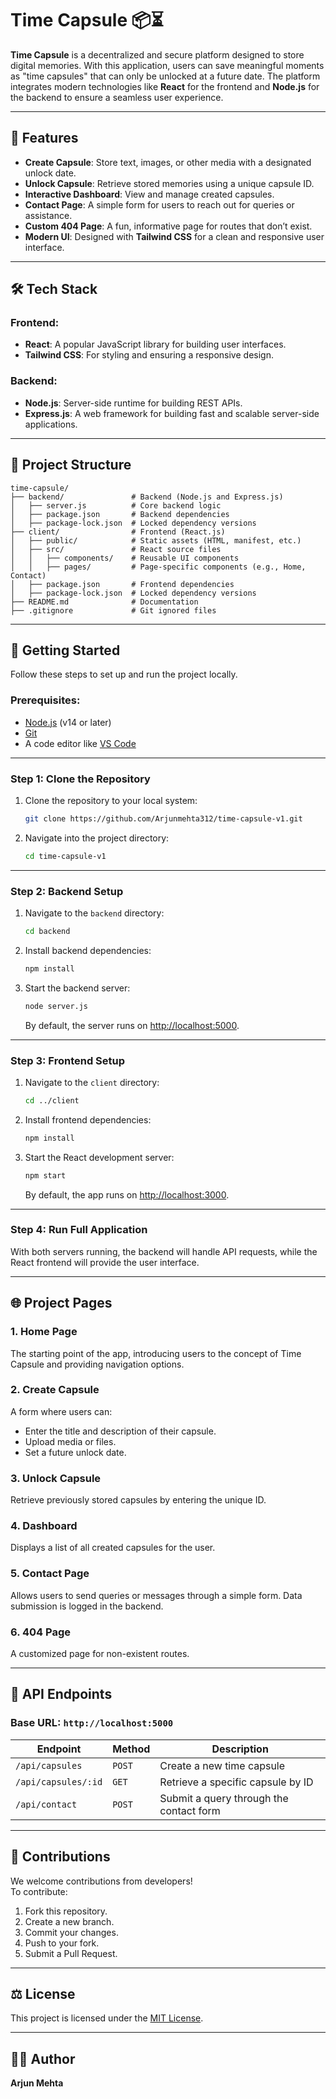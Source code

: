 # Time Capsule 📦⏳  

**Time Capsule** is a decentralized and secure platform designed to store digital memories. With this application, users can save meaningful moments as "time capsules" that can only be unlocked at a future date. The platform integrates modern technologies like **React** for the frontend and **Node.js** for the backend to ensure a seamless user experience.

---

## 🌟 Features

- **Create Capsule**: Store text, images, or other media with a designated unlock date.
- **Unlock Capsule**: Retrieve stored memories using a unique capsule ID.
- **Interactive Dashboard**: View and manage created capsules.
- **Contact Page**: A simple form for users to reach out for queries or assistance.
- **Custom 404 Page**: A fun, informative page for routes that don’t exist.
- **Modern UI**: Designed with **Tailwind CSS** for a clean and responsive user interface.

---

## 🛠️ Tech Stack

### Frontend:
- **React**: A popular JavaScript library for building user interfaces.
- **Tailwind CSS**: For styling and ensuring a responsive design.

### Backend:
- **Node.js**: Server-side runtime for building REST APIs.
- **Express.js**: A web framework for building fast and scalable server-side applications.

---

## 📂 Project Structure

```
time-capsule/
├── backend/               # Backend (Node.js and Express.js)
│   ├── server.js          # Core backend logic
│   ├── package.json       # Backend dependencies
│   ├── package-lock.json  # Locked dependency versions
├── client/                # Frontend (React.js)
│   ├── public/            # Static assets (HTML, manifest, etc.)
│   ├── src/               # React source files
│   │   ├── components/    # Reusable UI components
│   │   ├── pages/         # Page-specific components (e.g., Home, Contact)
│   ├── package.json       # Frontend dependencies
│   ├── package-lock.json  # Locked dependency versions
├── README.md              # Documentation
├── .gitignore             # Git ignored files
```

---

## 🚀 Getting Started

Follow these steps to set up and run the project locally.

### Prerequisites:
- [Node.js](https://nodejs.org/) (v14 or later)
- [Git](https://git-scm.com/)
- A code editor like [VS Code](https://code.visualstudio.com/)

---

### Step 1: Clone the Repository

1. Clone the repository to your local system:
   ```bash
   git clone https://github.com/Arjunmehta312/time-capsule-v1.git
   ```
2. Navigate into the project directory:
   ```bash
   cd time-capsule-v1
   ```

---

### Step 2: Backend Setup

1. Navigate to the `backend` directory:
   ```bash
   cd backend
   ```

2. Install backend dependencies:
   ```bash
   npm install
   ```

3. Start the backend server:
   ```bash
   node server.js
   ```
   By default, the server runs on [http://localhost:5000](http://localhost:5000).

---

### Step 3: Frontend Setup

1. Navigate to the `client` directory:
   ```bash
   cd ../client
   ```

2. Install frontend dependencies:
   ```bash
   npm install
   ```

3. Start the React development server:
   ```bash
   npm start
   ```
   By default, the app runs on [http://localhost:3000](http://localhost:3000).

---

### Step 4: Run Full Application

With both servers running, the backend will handle API requests, while the React frontend will provide the user interface.

---

## 🌐 Project Pages

### 1. **Home Page**
The starting point of the app, introducing users to the concept of Time Capsule and providing navigation options.

### 2. **Create Capsule**
A form where users can:
- Enter the title and description of their capsule.
- Upload media or files.
- Set a future unlock date.

### 3. **Unlock Capsule**
Retrieve previously stored capsules by entering the unique ID.

### 4. **Dashboard**
Displays a list of all created capsules for the user.

### 5. **Contact Page**
Allows users to send queries or messages through a simple form. Data submission is logged in the backend.

### 6. **404 Page**
A customized page for non-existent routes.

---


## 🧪 API Endpoints

### **Base URL**: `http://localhost:5000`

| Endpoint          | Method | Description                        |
|-------------------|--------|------------------------------------|
| `/api/capsules`   | `POST` | Create a new time capsule         |
| `/api/capsules/:id` | `GET`  | Retrieve a specific capsule by ID |
| `/api/contact`    | `POST` | Submit a query through the contact form |

---


## 🤝 Contributions

We welcome contributions from developers!  
To contribute:
1. Fork this repository.
2. Create a new branch.
3. Commit your changes.
4. Push to your fork.
5. Submit a Pull Request.

---

## ⚖️ License

This project is licensed under the [MIT License](https://opensource.org/licenses/MIT).

---

## 👨‍💻 Author

**Arjun Mehta**  
